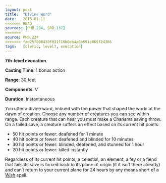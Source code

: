 ```yaml
---
layout: post
title:  "Divine Word"
date:   2015-01-11
<<<<<<< HEAD
sources: [PHB.234, SRD.137]
=======
source: PHB.234
>>>>>>> fad25f008430f031f16b0eb4a6b691e869f24366
tags:   [cleric, level7, evocation]
---
```


**7th-level evocation**

**Casting Time**: 1 bonus action

**Range**: 30 feet

**Components**: V

**Duration**: Instantaneous

You utter a divine word, imbued with the power that shaped the world at the dawn of creation. Choose any number of creatures you can see within range. Each creature that can hear you must make a Charisma saving throw. On a failed save, a creature suffers an effect based on its current hit points:

* 50 hit points or fewer: deafened for 1 minute
* 40 hit points or fewer: deafened and blinded for 10 minutes
* 30 hit points or fewer: blinded, deafened, and stunned for 1 hour
* 20 hit points or fewer: killed instantly

Regardless of its current hit points, a celestial, an element, a fey or a fiend that fails its save is forced back to its plane of origin (if it isn’t there already) and can’t return to your current plane for 24 hours by any means short of a *[Wish](wish)* spell.
